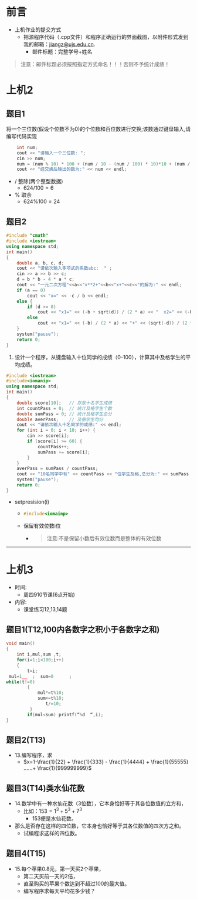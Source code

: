 # 前言
- 上机作业的提交方式
    - 把源程序代码（.cpp文件）和程序正确运行的界面截图，以附件形式发到我的邮箱：jiangz@ujs.edu.cn.
      - 邮件标题：完整学号+姓名
> 注意：邮件标题必须按照指定方式命名！！！否则不予统计成绩！
# 上机2
## 题目1
将一个三位数(假设个位数不为0)的个位数和百位数进行交换;该数通过键盘输入,请编写代码实现
```C++
	int num;
	cout << "请输入一个三位数: ";
	cin >> num;
	num = (num % 10) * 100 + (num / 10 - (num / 100) * 10)*10 + (num / 100);
	cout << "经交换后输出的数为:" << num << endl;
```
- / 整除(两个整型数据)
  - $624/100=6$
- % 取余
  - $624\%100=24$

## 题目2
```C++
#include "cmath"
#include <iostream>
using namespace std;
int main()
{
	double a, b, c, d;
	cout << "请依次输入多项式的系数abc:  " ;
	cin >> a >> b >> c;
	d = b * b - 4 * a * c;
	cout << "一元二次方程"<<a<<"x**2+"<<b<<"x+"<<c<<"的解为:" << endl;
	if (a == 0)
		cout << "x=" << -c / b << endl;
	else {
		if (d >= 0)
			cout << "x1=" << (-b + sqrt(d)) / (2 * a) << "  x2=" << (-b - sqrt(d)) / (2 * a) << endl;
		else
			cout << "x1=" << (-b) / (2 * a) << "+" << (sqrt(-d)) / (2 * a) << "i" << endl << "x2=" << (-b) / (2 * a) << "-" << (sqrt(-d)) / (2 * a) << "i" << endl;
	}
	system("pause");
	return 0;
}
```
1. 设计一个程序，从键盘输入十位同学的成绩（0-100），计算其中及格学生的平均成绩。
```C++
#include <iostream>
#include<iomanip>
using namespace std;
int main()
{
	double score[10];	// 存放十名学生成绩
	int countPass = 0;	// 统计及格学生个数
	double sumPass = 0;	// 统计及格学生总分
	double averPass;	// 及格学生均分
	cout << "请依次输入十名同学的成绩:" << endl;
	for (int i = 0; i < 10; i++) {
		cin >> score[i];
		if (score[i] >= 60) {
			countPass++;
			sumPass += score[i];
		}
	}
	averPass = sumPass / countPass;
	cout << "10名同学中有" << countPass << "位学生及格,总分为:" << sumPass << "及格学生均分为:" << setprecision(4) << averPass << endl;
	system("pause");
	return 0;
}
```
- setpresision(i)
  - ```C++
    #include<iomainp>
    ```
  - 保留有效位数i位
    - > 注意:不是保留小数后有效位数而是整体的有效位数

---
# 上机3
- 时间:
  - 周四910节课(6点开始)
- 内容:
  - 课堂练习12,13,14题
## 题目1(T12,100内各数字之积小于各数字之和)
```C
void main()
{
	int i,mul,sum ,t;
	for(i=1;i<100;i++)
	{
		t=i;   
 mul=1__  ;  sum=0    	;	
while(t!=0)
		{
			mul*=t%10;
			sum+=t%10;
			   t/=10;       		
         }
		if(mul<sum) printf(“%d  “,i);
}
```

## 题目2(T13)
- 13.编写程序，求
  - $x=1-\frac{1}{22} + \frac{1}{333} - \frac{1}{4444} + \frac{1}{55555} ……+ \frac{1}{999999999}$

## 题目3(T14)类水仙花数
- 14.数学中有一种水仙花数（3位数），它本身恰好等于其各位数值的立方和，
  - 比如：$153 = 1^3 + 5^3 + 7^3$ 
    - 153便是水仙花数。
- 那么是否存在这样的四位数，它本身也恰好等于其各位数值的四次方之和。
	- 试编程求这样的四位数。


## 题目4(T15)
- 15.每个苹果0.8元，第一天买2个苹果，
  - 第二天买前一天的2倍，
  - 直至购买的苹果个数达到不超过100的最大值。
  - 编写程序求每天平均花多少钱？